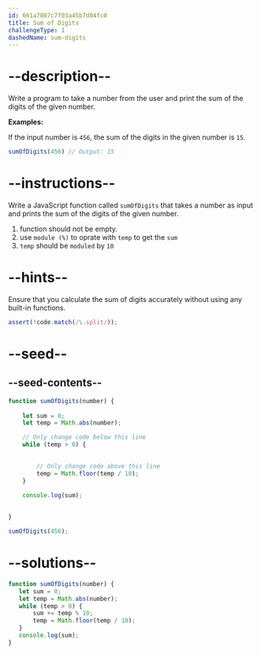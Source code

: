 ```yaml
---
id: 661a7087c7f03a45b7d04fc0
title: Sum of Digits
challengeType: 1
dashedName: sum-digits
---
```


# --description--


Write a program to take a number from the user and print the sum of the digits of the given number.

**Examples:**

If the input number is `456`, the sum of the digits in the given number is `15`.

```js
sumOfDigits(456) // Output: 15
```

# --instructions--

Write a JavaScript function called `sumOfDigits` that takes a number as input and prints the sum of the digits of the given number.

1. function should not be empty.
2. use `module (%)` to oprate with `temp` to get the `sum`
3. `temp` should be `moduled` by `10`

# --hints--

Ensure that you calculate the sum of digits accurately without using any built-in functions.

```js
assert(!code.match(/\.split/));

```

# --seed--
## --seed-contents--

```js
function sumOfDigits(number) {
   
    let sum = 0;
    let temp = Math.abs(number);

    // Only change code below this line
    while (temp > 0) {
        

        // Only change code above this line
        temp = Math.floor(temp / 10);
    }
    
    console.log(sum);

   
}

sumOfDigits(456);
```

# --solutions--

```js
function sumOfDigits(number) {
   let sum = 0;
   let temp = Math.abs(number);
   while (temp > 0) {
       sum += temp % 10;
       temp = Math.floor(temp / 10);
   }
   console.log(sum);
}
```
